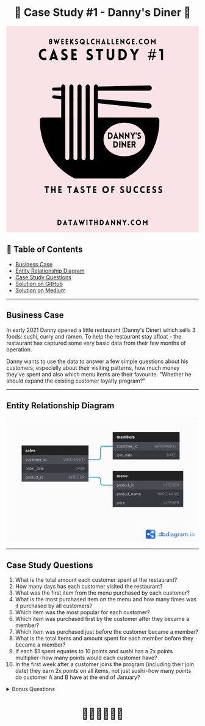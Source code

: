 # <h1 align="center" style="margin-top: 0px;">🍜 Case Study #1 - Danny's Diner 🍜

<p align="center" style="margin-bottom: 0px !important;">
  <img src="https://github.com/hydaai/8-Week-SQL-Challenge/blob/f10e5dcec32ec30d879e353deea527c473181271/images/1.png" width="540" height="540">

## 🧾 Table of Contents
- [Business Case](#business-case)
- [Entity Relationship Diagram](#entity-relationship-diagram)
- [Case Study Questions](#case-study-questions)
- [Solution on GitHub](https://github.com/hydaai/8-Week-SQL-Challenge/blob/2245231af860087ae4833dba43da0af6481e36ae/Case%20Study%20%231%20-%20Danny's%20Diner/Solution.md)
- [Solution on Medium](https://medium.com/@ai.z.hida/8-week-sql-challenge-1-dannys-diner-9a6e54e023ab)
    
***

## Business Case
  
In early 2021 Danny opened a little restaurant (Danny's Diner) which sells 3 foods: sushi, curry and ramen. To help the restaurant stay afloat - the restaurant has captured some very basic data from their few months of operation.

Danny wants to use the data to answer a few simple questions about his customers, especially about their visiting patterns, how much money they’ve spent and also which menu items are their favourite. "Whether he should expand the existing customer loyalty program?"
    
***
    
## Entity Relationship Diagram
<p align="center" style="margin-bottom: 0px !important;">
  <img src="https://github.com/hydaai/8-Week-SQL-Challenge/blob/84d23cb6f924498911a600c92aa592541e7ed039/images/Danny's%20Diner.png">
    
***
  
## Case Study Questions
1. What is the total amount each customer spent at the restaurant?
2. How many days has each customer visited the restaurant?
3. What was the first item from the menu purchased by each customer?
4. What is the most purchased item on the menu and how many times was it purchased by all customers?
5. Which item was the most popular for each customer?
6. Which item was purchased first by the customer after they became a member?
7. Which item was purchased just before the customer became a member?
8. What is the total items and amount spent for each member before they became a member?
9. If each $1 spent equates to 10 points and sushi has a 2x points multiplier - how many points would each customer have?
10. In the first week after a customer joins the program (including their join date) they earn 2x points on all items, not just sushi - how many points do customer A and B have at the end of January?
  
<details><summary>
  Bonus Questions</summary>
  
### Join All The Things
Recreate table with column: customer_id, order_date, product_name, price, member(Y/N).
  
### Rank All The Things
Danny also requires further information about the ranking of customer products, but he purposely does not need the ranking for non-member purchases so he expects null ranking values for the records when customers are not yet part of the loyalty program.
</details>
  
# <h1 align="center" style="margin-top: 0px;">👩‍💻👩‍💻👩‍💻
